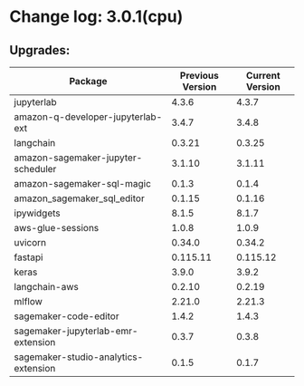 # Change log: 3.0.1(cpu)

## Upgrades: 

Package | Previous Version | Current Version
---|---|---
jupyterlab|4.3.6|4.3.7
amazon-q-developer-jupyterlab-ext|3.4.7|3.4.8
langchain|0.3.21|0.3.25
amazon-sagemaker-jupyter-scheduler|3.1.10|3.1.11
amazon-sagemaker-sql-magic|0.1.3|0.1.4
amazon_sagemaker_sql_editor|0.1.15|0.1.16
ipywidgets|8.1.5|8.1.7
aws-glue-sessions|1.0.8|1.0.9
uvicorn|0.34.0|0.34.2
fastapi|0.115.11|0.115.12
keras|3.9.0|3.9.2
langchain-aws|0.2.10|0.2.19
mlflow|2.21.0|2.21.3
sagemaker-code-editor|1.4.2|1.4.3
sagemaker-jupyterlab-emr-extension|0.3.7|0.3.8
sagemaker-studio-analytics-extension|0.1.5|0.1.7
